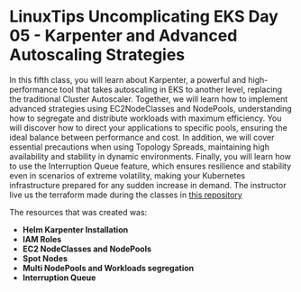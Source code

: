 # LinuxTips Uncomplicating EKS Day 05 - Karpenter and Advanced Autoscaling Strategies

In this fifth class, you will learn about Karpenter, a powerful and high-performance tool that takes autoscaling in EKS to another level, replacing the traditional Cluster Autoscaler. Together, we will learn how to implement advanced strategies using EC2NodeClasses and NodePools, understanding how to segregate and distribute workloads with maximum efficiency. You will discover how to direct your applications to specific pools, ensuring the ideal balance between performance and cost. In addition, we will cover essential precautions when using Topology Spreads, maintaining high availability and stability in dynamic environments. Finally, you will learn how to use the Interruption Queue feature, which ensures resilience and stability even in scenarios of extreme volatility, making your Kubernetes infrastructure prepared for any sudden increase in demand. The instructor live us the terraform made during the classes in [this repository](https://github.com/msfidelis/linuxtips-curso-containers-aws-eks-vanilla/tree/aula/karpenter)

The resources that was created was:
  - **Helm Karpenter Installation**
  - **IAM Roles**
  - **EC2 NodeClasses and NodePools**
  - **Spot Nodes**
  - **Multi NodePools and Workloads segregation**
  - **Interruption Queue**